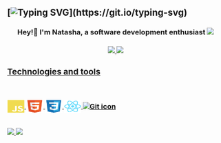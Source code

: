 ## [![Typing SVG](https://readme-typing-svg.herokuapp.com?size=30&duration=3500&color=f0698f&height=48&lines=Welcome+to+my+profile!)](https://git.io/typing-svg)
<h3 align="center">Hey!👋 I'm Natasha, a software development enthusiast <img src="https://64.media.tumblr.com/e82bfc7be4650e12bc34de2caa95da78/d753e0d330ace5ca-ed/s75x75_c1/f21e0087699bb1e4e24aaa78c0deb31d90fc1852.gifv"><h3>
  <div align="center">
  <a href="https://github.com/nathyq">
  <img height="156em" src="https://github-readme-stats.vercel.app/api?username=nathyq&show_icons=true&theme=dracula&include_all_commits=true&count_private=true"/>
  <img height="156em" src="https://github-readme-stats.vercel.app/api/top-langs/?username=nathyq&layout=compact&langs_count=7&theme=dracula"/>
</div>  

<h3>Technologies and tools</h3>
 
 ##
    
<div style="display: inline_block"><br>
  <img align="center" alt="Javascript icon" height="30" width="40" src="https://raw.githubusercontent.com/devicons/devicon/master/icons/javascript/javascript-plain.svg">
  <img align="center" alt="HTML icon" height="30" width="40" src="https://raw.githubusercontent.com/devicons/devicon/master/icons/html5/html5-original.svg">
  <img align="center" alt="CSS icon" height="30" width="40" src="https://raw.githubusercontent.com/devicons/devicon/master/icons/css3/css3-original.svg">
  <img align="center" alt="React icon" height="30" width="40" src="https://raw.githubusercontent.com/devicons/devicon/master/icons/react/react-original.svg">
  <img align="center" alt="Git icon" height="30" width="40" src="https://cdn.jsdelivr.net/gh/devicons/devicon/icons/git/git-original.svg">
</div>
   
##    
 
<div> 
   <a href="#" target="_blank"><img src="https://img.shields.io/badge/-LinkedIn-%230077B5?style=for-the-badge&logo=linkedin&logoColor=white" target="_blank">
   <a href = "mailto:natashamarqss@gmail.com"><img src="https://img.shields.io/badge/Gmail-D14836?style=for-the-badge&logo=gmail&logoColor=white" target="_blank"></a>
 </a>
